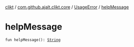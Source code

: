 [clikt](../../index.md) / [com.github.ajalt.clikt.core](../index.md) / [UsageError](index.md) / [helpMessage](./help-message.md)

# helpMessage

`fun helpMessage(): `[`String`](https://kotlinlang.org/api/latest/jvm/stdlib/kotlin/-string/index.html)